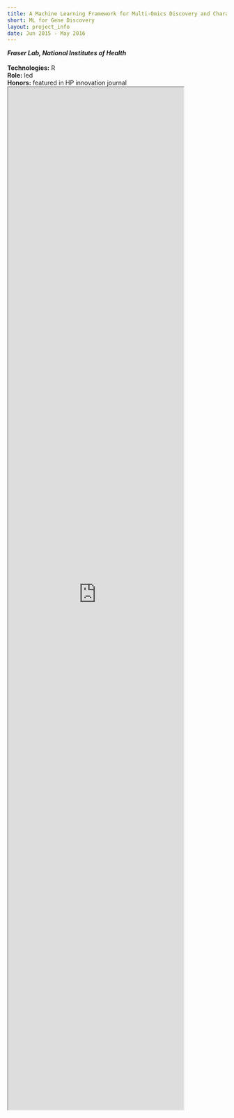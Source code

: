 ```yaml
---
title: A Machine Learning Framework for Multi-Omics Discovery and Characterization of Gene Co-Alterations
short: ML for Gene Discovery
layout: project_info
date: Jun 2015 - May 2016
---
```


<div class="row 200%">
	<div class="6u 12u$(medium)">
		<div class="box">
			<b><i>Fraser Lab, National Institutes of Health</i></b>
			<br><br>
			<strong>Technologies:</strong> R 
			<br>
			<strong>Role:</strong> led
			<br>
			<strong>Honors:</strong> featured in HP innovation journal
		</div>
	</div>
</div>

<iframe src="https://docs.google.com/document/d/11J7ryto7BB7vAJiT5liUejtMObmnPvQTdkR9t6nTiAw/pub?embedded=true" height="60%" width = "80%"></iframe>
